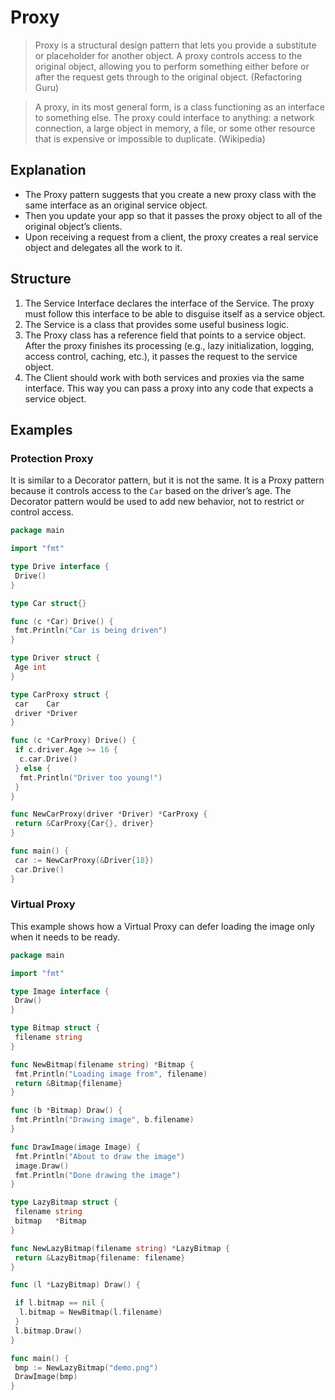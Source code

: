 # Proxy

> Proxy is a structural design pattern that lets you provide a substitute or placeholder for another object. A proxy controls access to the original object, allowing you to perform something either before or after the request gets through to the original object. (Refactoring Guru)

> A proxy, in its most general form, is a class functioning as an interface to something else. The proxy could interface to anything: a network connection, a large object in memory, a file, or some other resource that is expensive or impossible to duplicate. (Wikipedia)

## Explanation

- The Proxy pattern suggests that you create a new proxy class with the same interface as an original service object.
- Then you update your app so that it passes the proxy object to all of the original object’s clients.
- Upon receiving a request from a client, the proxy creates a real service object and delegates all the work to it.

## Structure

1. The Service Interface declares the interface of the Service. The proxy must follow this interface to be able to disguise itself as a service object.
2. The Service is a class that provides some useful business logic.
3. The Proxy class has a reference field that points to a service object. After the proxy finishes its processing (e.g., lazy initialization, logging, access control, caching, etc.), it passes the request to the service object.
4. The Client should work with both services and proxies via the same interface. This way you can pass a proxy into any code that expects a service object.

## Examples

### Protection Proxy

It is similar to a Decorator pattern, but it is not the same. It is a Proxy pattern because it controls access to the ‎`Car` based on the driver’s age. The Decorator pattern would be used to add new behavior, not to restrict or control access.

```go
package main

import "fmt"

type Drive interface {
 Drive()
}

type Car struct{}

func (c *Car) Drive() {
 fmt.Println("Car is being driven")
}

type Driver struct {
 Age int
}

type CarProxy struct {
 car    Car
 driver *Driver
}

func (c *CarProxy) Drive() {
 if c.driver.Age >= 16 {
  c.car.Drive()
 } else {
  fmt.Println("Driver too young!")
 }
}

func NewCarProxy(driver *Driver) *CarProxy {
 return &CarProxy{Car{}, driver}
}

func main() {
 car := NewCarProxy(&Driver{18})
 car.Drive()
}
```

### Virtual Proxy

This example shows how a Virtual Proxy can defer loading the image only when it needs to be ready.

```go
package main

import "fmt"

type Image interface {
 Draw()
}

type Bitmap struct {
 filename string
}

func NewBitmap(filename string) *Bitmap {
 fmt.Println("Loading image from", filename)
 return &Bitmap{filename}
}

func (b *Bitmap) Draw() {
 fmt.Println("Drawing image", b.filename)
}

func DrawImage(image Image) {
 fmt.Println("About to draw the image")
 image.Draw()
 fmt.Println("Done drawing the image")
}

type LazyBitmap struct {
 filename string
 bitmap   *Bitmap
}

func NewLazyBitmap(filename string) *LazyBitmap {
 return &LazyBitmap{filename: filename}
}

func (l *LazyBitmap) Draw() {

 if l.bitmap == nil {
  l.bitmap = NewBitmap(l.filename)
 }
 l.bitmap.Draw()
}

func main() {
 bmp := NewLazyBitmap("demo.png")
 DrawImage(bmp)
}
```
